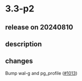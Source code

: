 # 3.3-p2

## release on 20240810

## description

## changes

Bump wal-g and pg_profile (<a class="issue-link js-issue-link" data-error-text="Failed to load title" data-id="2458606696" data-permission-text="Title is private" data-url="https://github.com/zalando/spilo/issues/1013" data-hovercard-type="pull_request" data-hovercard-url="/zalando/spilo/pull/1013/hovercard" href="https://github.com/zalando/spilo/pull/1013">#1013</a>)


